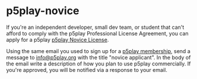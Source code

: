 # p5play-novice

If you're an independent developer, small dev team, or student that can't afford to comply with the p5play Professional License Agreement, you can apply for a p5play [p5play Novice License](https://github.com/quinton-ashley/p5play-novice/blob/main/LICENSE.md).

Using the same email you used to sign up for a [p5play membership](https://p5play.org/pro/), send a message to info@p5play.org with the title "novice applicant". In the body of the email write a description of how you plan to use p5play commercially. If you're approved, you will be notified via a response to your email.

[p5play Patreon]: https://www.patreon.com/p5play
[LICENSING.md]: https://github.com/quinton-ashley/p5play-web/blob/main/LICENSING.md
